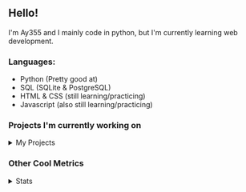 ## Hello!


I'm Ay355 and I mainly code in python, but I'm currently learning web development.


### Languages:
 - Python (Pretty good at)
 - SQL (SQLite & PostgreSQL)
 - HTML & CSS (still learning/practicing)
 - Javascript (also still learning/practicing)

 
### Projects I'm currently working on

<details>
 <summary>My Projects</summary>
<br>
 
[Standle](https://discord.com/oauth2/authorize?client_id=810345494223781899&scope=bot&permissions=8)
 - A multipurpose discord bot for your discord server. Has useful and fun commands for you to mess around with. Made with [discord.py](https://www.github.com/Rapptz/discord.py).

[RoboAy355](https://github.com/Ay-355/RoboAy355)
 - A personal discord bot that I use for random things.

[Asyncdictionary](https://github.com/Ay-355/asyncdictionary)
 - An async wrapper for a dictionary API. See the README for more info.

 
That's pretty much it, other stuff is closed-source cause I'm spending most of my time learning.
 
</details>


### Other Cool Metrics


<details>
<summary>Stats</summary>
<br>
 
<a href="https://github.com/Ay-355">
 <img align="center" src="https://github-readme-stats.vercel.app/api?username=Ay-355&theme=tokyonight&show_icons=true&count_private=true&hide_border=true" />
</a><a href="https://github.com/Ay-355">
  <img align="center" src="https://github-readme-stats.vercel.app/api/top-langs/?username=Ay-355&hide=toml,yaml,cmake&layout=compact&langs_count=8&theme=tokyonight&hide_border=true" />
</a>

 
&nbsp; <!-- Space character to put some space between the different stat types. -->

 
<!--START_SECTION:waka-->
**🐱 My Github Data** 

> 🏆 420 Contributions in the Year 2021
 > 
> 📦 1.1 kB Used in Github's Storage 
 > 
> 🚫 Not Opted to Hire
 > 
> 📜 9 Public Repositories 
 > 
> 🔑 2 Private Repositories  
 > 
**I'm an Early 🐤** 

```text
🌞 Morning    7 commits      ░░░░░░░░░░░░░░░░░░░░░░░░░   3.07% 
🌆 Daytime    110 commits    ████████████░░░░░░░░░░░░░   48.25% 
🌃 Evening    104 commits    ███████████░░░░░░░░░░░░░░   45.61% 
🌙 Night      7 commits      ░░░░░░░░░░░░░░░░░░░░░░░░░   3.07%

```
📅 **I'm Most Productive on Thursday** 

```text
Monday       38 commits     ████░░░░░░░░░░░░░░░░░░░░░   16.67% 
Tuesday      33 commits     ███░░░░░░░░░░░░░░░░░░░░░░   14.47% 
Wednesday    24 commits     ██░░░░░░░░░░░░░░░░░░░░░░░   10.53% 
Thursday     42 commits     ████░░░░░░░░░░░░░░░░░░░░░   18.42% 
Friday       32 commits     ███░░░░░░░░░░░░░░░░░░░░░░   14.04% 
Saturday     33 commits     ███░░░░░░░░░░░░░░░░░░░░░░   14.47% 
Sunday       26 commits     ██░░░░░░░░░░░░░░░░░░░░░░░   11.4%

```


📊 **This Week I Spent My Time On** 

```text
💬 Programming Languages: 
VimL                     1 hr 6 mins         ██████████████░░░░░░░░░░░   59.34% 
Python                   25 mins             █████░░░░░░░░░░░░░░░░░░░░   22.74% 
INI                      9 mins              ██░░░░░░░░░░░░░░░░░░░░░░░   8.48% 
Git                      6 mins              █░░░░░░░░░░░░░░░░░░░░░░░░   6.15% 
PowerShell               1 min               ░░░░░░░░░░░░░░░░░░░░░░░░░   1.62%

🔥 Editors: 
Vim                      1 hr 41 mins        ██████████████████████░░░   89.9% 
Notepad++                11 mins             ██░░░░░░░░░░░░░░░░░░░░░░░   10.1%

🐱‍💻 Projects: 
Unknown Project          1 hr 18 mins        █████████████████░░░░░░░░   69.44% 
standle-bot              25 mins             █████░░░░░░░░░░░░░░░░░░░░   22.98% 
connscript               6 mins              █░░░░░░░░░░░░░░░░░░░░░░░░   5.91% 
starship                 1 min               ░░░░░░░░░░░░░░░░░░░░░░░░░   1.3% 
nerdtree                 0 secs              ░░░░░░░░░░░░░░░░░░░░░░░░░   0.37%

💻 Operating System: 
Windows                  1 hr 52 mins        █████████████████████████   100.0%

```

**I Mostly Code in Python** 

```text
Python                   7 repos             ███████████████████░░░░░░   77.78% 
HTML                     1 repo              ██░░░░░░░░░░░░░░░░░░░░░░░   11.11% 
C++                      1 repo              ██░░░░░░░░░░░░░░░░░░░░░░░   11.11%

```



 Last Updated on 10/08/2021
<!--END_SECTION:waka-->
</details>
